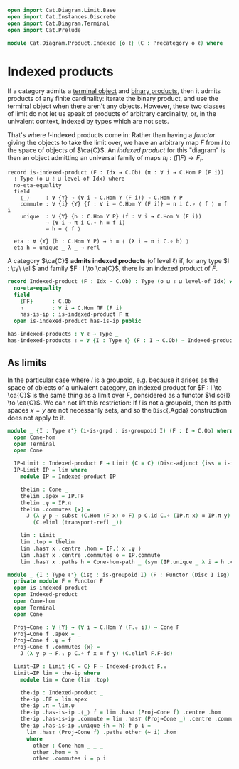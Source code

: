 ```agda
open import Cat.Diagram.Limit.Base
open import Cat.Instances.Discrete
open import Cat.Diagram.Terminal
open import Cat.Prelude

module Cat.Diagram.Product.Indexed {o ℓ} (C : Precategory o ℓ) where
```

<!--
```agda
import Cat.Reasoning C as C
private variable
  o' ℓ' : Level
  Idx : Type ℓ'
  A B P : C.Ob
```
-->

# Indexed products

If a category admits a [terminal object] and [binary products], then it
admits products of any finite cardinality: iterate the binary product,
and use the terminal object when there aren't any objects. However,
these two classes of limit do not let us speak of products of arbitrary
cardinality, or, in the univalent context, indexed by types which are
not sets.

[terminal object]: Cat.Diagram.Terminal.html
[binary products]: Cat.Diagram.Product.html

That's where $I$-indexed products come in: Rather than having a
_functor_ giving the objects to take the limit over, we have an
arbitrary map $F$ from $I$ to the space of objects of $\ca{C}$. An
_indexed product_ for this "diagram" is then an object admitting an
universal family of maps $\pi_i : (\prod F) \to F_i$.

```
record is-indexed-product (F : Idx → C.Ob) (π : ∀ i → C.Hom P (F i))
  : Type (o ⊔ ℓ ⊔ level-of Idx) where
  no-eta-equality
  field
    ⟨_⟩     : ∀ {Y} → (∀ i → C.Hom Y (F i)) → C.Hom Y P
    commute : ∀ {i} {Y} {f : ∀ i → C.Hom Y (F i)} → π i C.∘ ⟨ f ⟩ ≡ f i
    unique  : ∀ {Y} {h : C.Hom Y P} (f : ∀ i → C.Hom Y (F i))
            → (∀ i → π i C.∘ h ≡ f i)
            → h ≡ ⟨ f ⟩

  eta : ∀ {Y} (h : C.Hom Y P) → h ≡ ⟨ (λ i → π i C.∘ h) ⟩
  eta h = unique _ λ _ → refl
```

A category $\ca{C}$ **admits indexed products** (of level $\ell$) if,
for any type $I : \ty\ \ell$ and family $F : I \to \ca{C}$, there is an
indexed product of $F$.

```agda
record Indexed-product (F : Idx → C.Ob) : Type (o ⊔ ℓ ⊔ level-of Idx) where
  no-eta-equality
  field
    {ΠF}      : C.Ob
    π         : ∀ i → C.Hom ΠF (F i)
    has-is-ip : is-indexed-product F π
  open is-indexed-product has-is-ip public

has-indexed-products : ∀ ℓ → Type _
has-indexed-products ℓ = ∀ {I : Type ℓ} (F : I → C.Ob) → Indexed-product F
```

## As limits

In the particular case where $I$ is a groupoid, e.g. because it arises
as the space of objects of a univalent category, an indexed product for
$F : I \to \ca{C}$ is the same thing as a limit over $F$, considered as
a functor $\disc{I} \to \ca{C}$. We can not lift this restriction: If
$I$ is not a groupoid, then its path spaces $x = y$ are not necessarily
sets, and so the `Disc`{.Agda} construction does not apply to it.

```agda
module _ {I : Type ℓ'} (i-is-grpd : is-groupoid I) (F : I → C.Ob) where
  open Cone-hom
  open Terminal
  open Cone

  IP→Limit : Indexed-product F → Limit {C = C} (Disc-adjunct {iss = i-is-grpd} F)
  IP→Limit IP = lim where
    module IP = Indexed-product IP

    thelim : Cone _
    thelim .apex = IP.ΠF
    thelim .ψ = IP.π
    thelim .commutes {x} =
      J (λ y p → subst (C.Hom (F x) ⊙ F) p C.id C.∘ (IP.π x) ≡ IP.π y)
        (C.eliml (transport-refl _))

    lim : Limit _
    lim .top = thelim
    lim .has⊤ x .centre .hom = IP.⟨ x .ψ ⟩
    lim .has⊤ x .centre .commutes o = IP.commute
    lim .has⊤ x .paths h = Cone-hom-path _ (sym (IP.unique _ λ i → h .commutes _))

module _ {I : Type ℓ'} (isg : is-groupoid I) (F : Functor (Disc I isg) C) where
  private module F = Functor F
  open is-indexed-product
  open Indexed-product
  open Cone-hom
  open Terminal
  open Cone

  Proj→Cone : ∀ {Y} → (∀ i → C.Hom Y (F.₀ i)) → Cone F
  Proj→Cone f .apex = _
  Proj→Cone f .ψ = f
  Proj→Cone f .commutes {x} =
    J (λ y p → F.₁ p C.∘ f x ≡ f y) (C.eliml F.F-id)

  Limit→IP : Limit {C = C} F → Indexed-product F.₀
  Limit→IP lim = the-ip where
    module lim = Cone (lim .top)

    the-ip : Indexed-product _
    the-ip .ΠF = lim.apex
    the-ip .π = lim.ψ
    the-ip .has-is-ip .⟨_⟩ f = lim .has⊤ (Proj→Cone f) .centre .hom
    the-ip .has-is-ip .commute = lim .has⊤ (Proj→Cone _) .centre .commutes _
    the-ip .has-is-ip .unique {h = h} f p i =
      lim .has⊤ (Proj→Cone f) .paths other (~ i) .hom
      where
        other : Cone-hom _ _ _
        other .hom = h
        other .commutes i = p i
```
